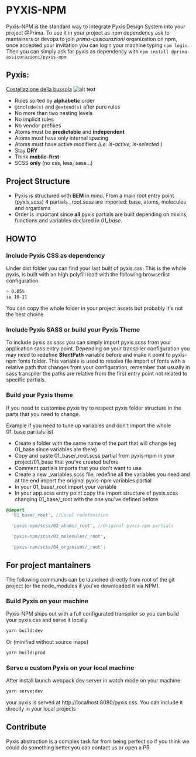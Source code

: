 # PYXIS-NPM

Pyxis-NPM is the standard way to integrate Pyxis Design System into your project @Prima. To use it in your project as npm dependency ask to mantainers or devops to join *prima-assicurazioni* organization on npm, once accepted your invitation you can login your machine typing ```npm login```. Then you can simply ask for pyxis as dependency with ```npm install @prima-assicurazioni/pyxis-npm```

## Pyxis:
[Costellazione della bussola](https://it.wikipedia.org/wiki/Bussola_(costellazione))
![alt text](https://upload.wikimedia.org/wikipedia/commons/thumb/8/80/NGC_2818_by_the_Hubble_Space_Telescope.jpg/1920px-NGC_2818_by_the_Hubble_Space_Telescope.jpg)

- Rules sorted by **alphabetic** order
- ```@include(s)``` and ```@extend(s)``` after pure rules
- No more than two nesting levels
- No implicit rules
- No vendor prefixes
- Atoms must be **predictable** and **independent**
- Atoms must have only internal spacing
- Atoms must have active modifiers *(i.e. is-active, is-selected )*
- Stay **DRY**
- Think **mobile-first**
- SCSS **only** (no css, less, sass...)

## Project Structure
- Pyxis is structured with **BEM** in mind. From a main root entry point (*pyxis.scss*) 4 partials *_root.scss* are imported: base, atoms, molecules and organisms
- Order is important since **all** pyxis partials are built depending on mixins, functions and variables declared in *01_base*.

## HOWTO
### Include Pyxis CSS as dependency
Under dist folder you can find your last built of pyxis.css. This is the whole pyxis, is built with an high polyfill load with the following browserlist configuration.
```bash
> 0.05%
ie 10-11
```
You can copy the whole folder in your project assets but probably it's not the best choice

### Include Pyxis SASS or build your Pyxis Theme
To include pyxis as sass you can simply import pyxis.scss from your application sass entry point.
Depending on your transpiler configuration you may need to redefine **$fontPath** variable before and make it point to pyxis-npm fonts folder.
This variable is used to resolve file import of fonts with a relative path that changes from your configuration, remember that usually
in sass transpiler the paths are relative from the first entry point not related to specific partials.

### Build your Pyxis theme
If you need to customise pyxis try to respect pyxis folder structure in the parts that you need to change.

Example if you need to tune up variables and don't import the whole 01_base partials list
- Create a folder with the same name of the part that will change (eg 01_base since variables are there)
- Copy and paste 01_base/_root.scss partial from pyxis-npm in your project/01_base that you've created before
- Comment partials imports that you don't want to use
- Create a new _variables.scss file, redefine all the variables you need and at the end import the original pyxis-npm variables partial
- In your 01_base/_root import your variable
- In your app.scss entry point copy the import structure of pyxis.scss changing 01_base/_root with the one you've defined before

```scss
@import
  '01_base/_root', //Local redefinition

  'pyxis-npm/scss/02_atoms/_root', //Original pyxis-npm partials

  'pyxis-npm/scss/03_molecules/_root',

  'pyxis-npm/scss/04_organisms/_root';
```

## For project mantainers
The following commands can be launched directly from root of the git project (or the node_modules if you've downloaded it via NPM).

### Build Pyxis on your machine
Pyxis-NPM ships out with a full configurated transpiler so you can build your pyxis.css and serve it locally
````bash
yarn build:dev
````
Or (minified without source maps)
````bash
yarn build:prod
````

### Serve a custom Pyxis on your local machine
After install launch webpack dev server in watch mode on your machine
````bash
yarn serve:dev
````
your pyxis is served at http://localhost:8080/pyxis.css. You can include it directly in your local projects

## Contribute
Pyxis abstraction is a complex task far from being perfect so if you think we could do something better you can contact us or open a PR
